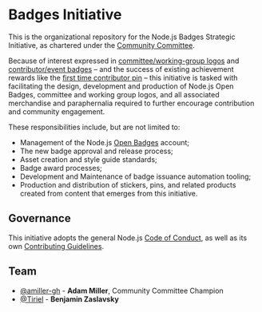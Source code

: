# Badges Initiative

This is the organizational repository for the Node.js Badges Strategic Initiative, as chartered under the [Community Committee].

Because of interest expressed in [committee/working-group logos](https://github.com/nodejs/build/issues/529) and [contributor/event badges](https://github.com/nodejs/community-committee/issues/212#issuecomment-366805114) – and the success of existing achievement rewards like the [first time contributor pin](http://pbs.twimg.com/media/DN9YuC-XkAE4WSi.jpg) – this initiative is tasked with facilitating the design, development and production of Node.js Open Badges, committee and working group logos, and all associated merchandise and paraphernalia required to further encourage contribution and community engagement.

These responsibilities include, but are not limited to:
 - Management of the Node.js [Open Badges] account;
 - The new badge approval and release process;
 - Asset creation and style guide standards;
 - Badge award processes;
 - Development and Maintenance of badge issuance automation tooling;
 - Production and distribution of stickers, pins, and related products created from content that emerges from this initiative.

## Governance
This initiative adopts the general Node.js [Code of Conduct], as well as its own
[Contributing Guidelines].

## Team
- [@amiller-gh](https://github.com/amiller-gh) - **Adam Miller**, Community Committee Champion
- [@Tiriel](https://github.com/Tiriel) - **Benjamin Zaslavsky**

[Community Committee]: https://github.com/nodejs/community-committee
[Open Badges]: https://openbadges.org/get-started/
[Code of Conduct]: https://github.com/nodejs/admin/blob/master/CODE_OF_CONDUCT.md
[Contributing Guidelines]: ./CONTRIBUTING.md
